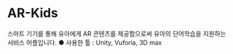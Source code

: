 # AR-Kids
스마트 기기를 통해 유아에게 AR 콘텐츠를 제공함으로써 유아의 단어학습을 지원하는 서비스 어플입니다.
● 사용한 툴 : Unity, Vuforia, 3D max
